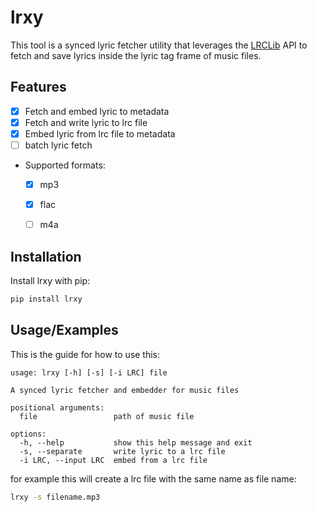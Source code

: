 # lrxy

This tool is a synced lyric fetcher utility that leverages the [LRCLib](https://lrclib.net/) API to fetch and save lyrics inside the lyric tag frame of music files.

## Features

- [x] Fetch and embed lyric to metadata
- [x] Fetch and write lyric to lrc file
- [x] Embed lyric from lrc file to metadata
- [ ] batch lyric fetch
- Supported formats:
  - [x] mp3
  - [x] flac
  - [ ] m4a


## Installation

Install lrxy with pip:

```bash
pip install lrxy
```

## Usage/Examples

This is the guide for how to use this:
```
usage: lrxy [-h] [-s] [-i LRC] file

A synced lyric fetcher and embedder for music files

positional arguments:
  file                 path of music file

options:
  -h, --help           show this help message and exit
  -s, --separate       write lyric to a lrc file
  -i LRC, --input LRC  embed from a lrc file
```
for example this will create a lrc file with the same name as file name:
```bash
lrxy -s filename.mp3
```

